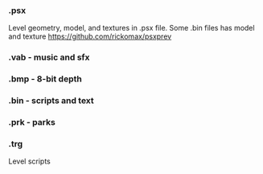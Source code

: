 ### .psx
Level geometry, model, and textures in .psx file. Some .bin files has model and texture
https://github.com/rickomax/psxprev

### .vab - music and sfx

### .bmp - 8-bit depth

### .bin - scripts and text

### .prk - parks

### .trg
Level scripts
